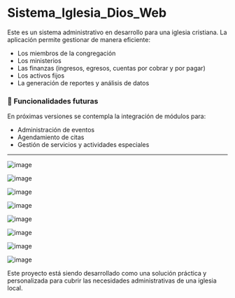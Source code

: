 # Sistema_Iglesia_Dios_Web

Este es un sistema administrativo en desarrollo para una iglesia cristiana. La aplicación permite gestionar de manera eficiente:

- Los miembros de la congregación  
- Los ministerios  
- Las finanzas (ingresos, egresos, cuentas por cobrar y por pagar)  
- Los activos fijos  
- La generación de reportes y análisis de datos

### 🔄 Funcionalidades futuras
En próximas versiones se contempla la integración de módulos para:

- Administración de eventos
- Agendamiento de citas
- Gestión de servicios y actividades especiales

---
![image](https://github.com/user-attachments/assets/a7f49efa-129d-4d1e-9812-f90b30deb391)

![image](https://github.com/user-attachments/assets/6c677ac5-ce2e-44f3-bd87-c2f6424add5c)

![image](https://github.com/user-attachments/assets/5d624636-8bb2-4ef6-a2f3-a3621ba3422f)

![image](https://github.com/user-attachments/assets/f6122ec0-14f7-4ad3-9cad-24a26b89d630)

![image](https://github.com/user-attachments/assets/a6a739f1-409d-4b4e-b2f7-1ea594995ee4)

![image](https://github.com/user-attachments/assets/a222e8ca-8284-4b1c-be8c-ff491b4af132)

![image](https://github.com/user-attachments/assets/e46dba93-f09e-41be-b34f-ebdd0406a361)

![image](https://github.com/user-attachments/assets/b31ef079-3534-4335-8cb4-69d0d631a28e)






Este proyecto está siendo desarrollado como una solución práctica y personalizada para cubrir las necesidades administrativas de una iglesia local.
